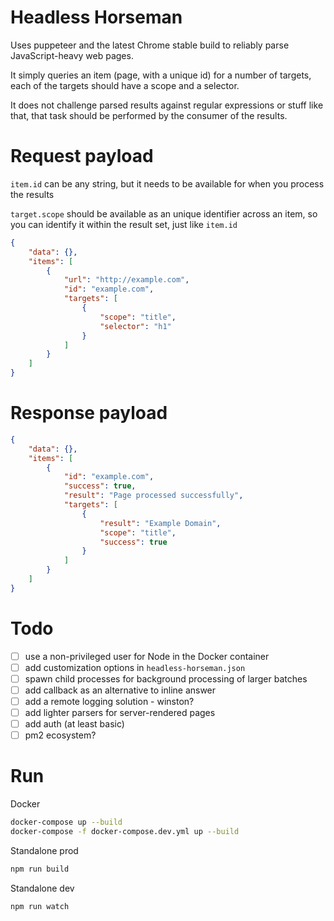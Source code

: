 # Headless Horseman
Uses puppeteer and the latest Chrome stable build to reliably parse JavaScript-heavy web pages.

It simply queries an item (page, with a unique id) for a number of targets, each of the targets should have a scope and a selector.

It does not challenge parsed results against regular expressions or stuff like that, that task should be performed by the consumer of the results.

# Request payload 
`item.id` can be any string, but it needs to be available for when you process the results

`target.scope` should be available as an unique identifier across an item, so you can identify it within the result set, just like `item.id`

```json
{
    "data": {},
    "items": [
        {
            "url": "http://example.com",
            "id": "example.com",
            "targets": [
                {
                    "scope": "title",
                    "selector": "h1"
                }
            ]
        }
    ]
}
```

# Response payload
```json
{
    "data": {},
    "items": [
        {
            "id": "example.com",
            "success": true,
            "result": "Page processed successfully",
            "targets": [
                {
                    "result": "Example Domain",
                    "scope": "title",
                    "success": true
                }
            ]
        }
    ]
}
```

# Todo
- [ ] use a non-privileged user for Node in the Docker container
- [ ] add customization options in `headless-horseman.json`
- [ ] spawn child processes for background processing of larger batches
- [ ] add callback as an alternative to inline answer
- [ ] add a remote logging solution - winston?
- [ ] add lighter parsers for server-rendered pages
- [ ] add auth (at least basic)
- [ ] pm2 ecosystem?

# Run
Docker
```bash
docker-compose up --build
docker-compose -f docker-compose.dev.yml up --build
```

Standalone prod
```bash
npm run build
```

Standalone dev
```bash
npm run watch
```
